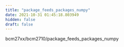 ```yaml
---
title: "package_feeds_packages_numpy"
date: 2021-10-31 01:45:18.803949
hidden: false
draft: false
---
```


bcm27xx/bcm2710/package_feeds_packages_numpy

